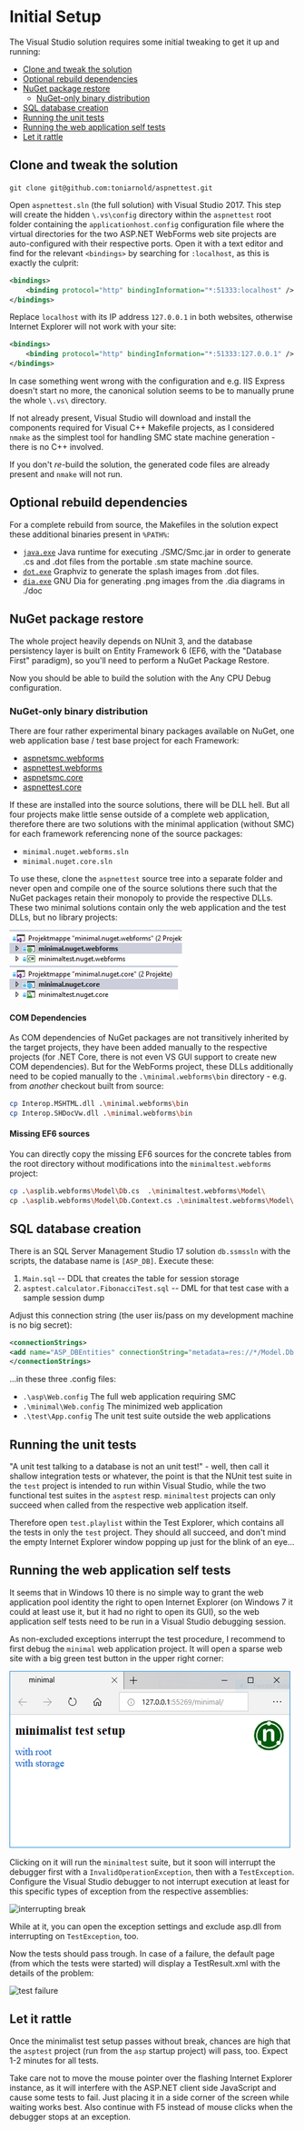 # Initial Setup

The Visual Studio solution requires some initial tweaking to get it up and running:

* [Clone and tweak the solution](#clone-and-tweak-the-solution)
* [Optional rebuild dependencies](#optional-rebuild-dependencies)
* [NuGet package restore](#nuget-package-restore)
  * [NuGet-only binary distribution](#nuget-only-binary-distribution)
* [SQL database creation](#sql-database-creation)
* [Running the unit tests](#running-the-unit-tests)
* [Running the web application self tests](#running-the-web-application-self-tests)
* [Let it rattle](#let-it-rattle)


## Clone and tweak the solution

 ```git clone git@github.com:toniarnold/aspnettest.git```

Open ```aspnettest.sln``` (the full solution) with Visual Studio 2017. This
step will create the hidden ```\.vs\config``` directory within the
```aspnettest``` root folder containing the ```applicationhost.config```
configuration file where the virtual directories for the two ASP.NET WebForms
web site projects are auto-configured with their respective ports. Open it with
a text editor and find for the relevant ```<bindings>``` by searching for
```:localhost```, as this is exactly the culprit:

```xml
<bindings>
    <binding protocol="http" bindingInformation="*:51333:localhost" />
</bindings>
```

Replace ```localhost``` with its IP address ```127.0.0.1``` in both websites,
otherwise Internet Explorer will not work with your site:

```xml
<bindings>
    <binding protocol="http" bindingInformation="*:51333:127.0.0.1" />
</bindings>
```

In case something went wrong with the configuration and e.g. IIS Express
doesn't start no more, the canonical solution seems to be to manually prune the
whole  ```\.vs\``` directory.

If not already present, Visual Studio will download and install the components
required for Visual C++ Makefile projects, as I considered ```nmake``` as the
simplest tool for handling SMC state machine generation - there is no C++
involved.

If you don't *re*-build the solution, the generated code files are already
present and ```nmake``` will not run.


## Optional rebuild dependencies

For a complete rebuild from source, the Makefiles in the solution expect these additional binaries
present in ```%PATH%```:

* [```java.exe```](https://www.oracle.com/java/index.html) Java runtime for executing ./SMC/Smc.jar
  in order to generate .cs and .dot files from the portable .sm state machine source.
* [```dot.exe```](https://www.graphviz.org/download/) Graphviz to generate the
  splash images from .dot files.
* [```dia.exe```](http://dia-installer.de) GNU Dia for generating .png images from
  the .dia diagrams in ./doc


## NuGet package restore

The whole project heavily depends on NUnit 3, and the database persistency
layer is built on Entity Framework 6 (EF6, with the "Database First" paradigm),
so you'll need to perform a NuGet Package Restore.

Now you should be able to build the solution with the Any CPU Debug
configuration.


### NuGet-only binary distribution

There are four rather experimental binary packages available on NuGet, one web
application base / test base project for each Framework:

* [aspnetsmc.webforms](https://www.nuget.org/packages/aspnetsmc.webforms/)
* [aspnettest.webforms](https://www.nuget.org/packages/aspnettest.webforms/)
* [aspnetsmc.core](https://www.nuget.org/packages/aspnetsmc.core/)
* [aspnettest.core](https://www.nuget.org/packages/aspnettest.core/)

If these are installed into the source solutions, there will be DLL hell. But
all four projects make little sense outside of a complete web application,
therefore there are two solutions with the minimal application (without SMC)
for each framework referencing none of the source packages:

* ```minimal.nuget.webforms.sln```
* ```minimal.nuget.core.sln```

To use these, clone the ```aspnettest``` source tree into a separate folder and
never open and compile one of the source solutions there such that the NuGet
packages retain their monopoly to provide the respective DLLs. These two
minimal solutions contain only the web application and the test DLLs, but no
library projects:

![Minimal WebForms NuGet Solution](img/minimal.nuget.webforms.png)
![Minimal MVC Core NuGet Solution](img/minimal.nuget.core.png)


#### COM Dependencies

As COM dependencies of NuGet packages are not transitively inherited by the
target projects, they have been added manually to the respective projects (for
.NET Core, there is not even VS GUI support to create new COM dependencies).
But for the WebForms project, these DLLs additionally need to be copied
manually to the ```.\minimal.webforms\bin``` directory - e.g. from *another*
checkout built from source:

```bash
cp Interop.MSHTML.dll .\minimal.webforms\bin
cp Interop.SHDocVw.dll .\minimal.webforms\bin
```


#### Missing EF6 sources
You can directly copy the missing EF6 sources for the concrete tables from the root directory
without modifications into the ```minimaltest.webforms``` project:

```bash
cp .\asplib.webforms\Model\Db.cs  .\minimaltest.webforms\Model\
cp .\asplib.webforms\Model\Db.Context.cs .\minimaltest.webforms\Model\
```



## SQL database creation

There is an SQL Server Management Studio 17 solution ```db.ssmssln```
with the scripts, the database name is ```[ASP_DB]```. Execute these:

1. ```Main.sql``` -- DDL that creates the table for session storage
2. ```asptest.calculator.FibonacciTest.sql``` -- DML for that test case with
   a sample session dump

Adjust this connection string (the user iis/pass on my development machine is
no big secret):

```xml
<connectionStrings>
<add name="ASP_DBEntities" connectionString="metadata=res://*/Model.Db.csdl|res://*/Model.Db.ssdl|res://*/Model.Db.msl;provider=System.Data.SqlClient;provider connection string=&quot;data source=(local);initial catalog=ASP_DB;persist security info=True;user id=iis;password=pass;multipleactiveresultsets=True;application name=EntityFramework&quot;" providerName="System.Data.EntityClient" />
</connectionStrings>
```
...in these three .config files:

* ```.\asp\Web.config``` The full web application requiring SMC
* ```.\minimal\Web.config``` The minimized web application
* ```.\test\App.config``` The unit test suite outside the web applications


## Running the unit tests

"A unit test talking to a database is not an unit test!" - well, then call it
shallow integration tests or whatever, the point is that the NUnit test suite
in the ```test``` project is intended to run within Visual Studio, while the
two functional test suites in the ```asptest``` resp. ```minimaltest``` projects
can only succeed when called from the respective web application itself.

Therefore open  ```test.playlist``` within the Test Explorer, which contains
all the tests in only the ```test``` project. They should all succeed, and
don't mind the empty Internet Explorer window popping up just for the blink of
an eye...


## Running the web application self tests

It seems that in Windows 10 there is no simple way to grant the web application
pool identity the right to open Internet Explorer (on Windows 7 it could at
least use it, but it had no right to open its GUI), so the web application self
tests need to be run in a Visual Studio debugging session.

As non-excluded exceptions interrupt the test procedure, I recommend to first
debug the ```minimal``` web application project. It will open a sparse web site
with a big green test button in the upper right corner:

![minimal main page](./img/minimal.png)

Clicking on it will run the ```minimaltest``` suite, but it soon will interrupt
the debugger first with a ```InvalidOperationException```, then with a
```TestException```. Configure the Visual Studio debugger to not interrupt
execution at least for this specific types of exception from the respective
assemblies:

![interrupting break](./img/break.png)

While at it, you can open the exception settings and exclude asp.dll from
interrupting on ```TestException```, too.

Now the tests should pass trough. In case of a failure, the default page (from
which the tests were started) will display a TestResult.xml with the details of
the problem:

![test failure](./img/failure.png)


## Let it rattle

Once the minimalist test setup passes without break, chances are high that the
```asptest``` project (run from the ```asp``` startup project) will pass, too.
Expect 1-2 minutes for all tests. 

Take care not to move the mouse pointer over the flashing Internet Explorer
instance, as it will interfere with the ASP.NET client side JavaScript and
cause some tests to fail. Just placing it in a side corner of the screen while
waiting works best. Also continue with F5 instead of mouse clicks when the
debugger stops at an exception.

